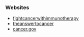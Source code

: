 ### Websites
*  [fightcancerwithimmunotherapy](http://www.fightcancerwithimmunotherapy.com/)
*  [theanswertocancer](http://www.theanswertocancer.org/)
*  [cancer.gov](https://www.cancer.gov/about-cancer/treatment/types/immunotherapy)
